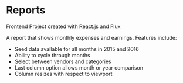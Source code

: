 # Reports
Frontend Project created with React.js and Flux

A report that shows monthly expenses and earnings. Features include:

- Seed data available for all months in 2015 and 2016
- Ability to cycle through months
- Select between vendors and categories
- Last column option allows month or year comparison
- Column resizes with respect to viewport
